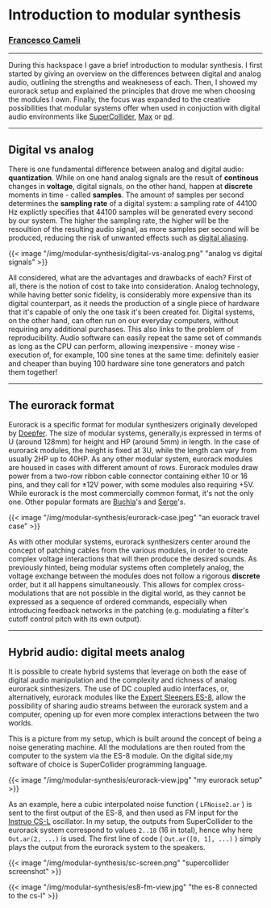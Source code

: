 # Introduction to modular synthesis

### [Francesco Cameli](https://github.com/vitreo12)

---

During this hackspace I gave a brief introduction to modular synthesis. 
I first started by giving an overview on the differences between digital and analog audio, outlining the strengths and weaknesess of each. Then, I showed my eurorack setup and explained the principles that drove me when choosing the modules I own. Finally, the focus was expanded to the creative possibilities that modular systems offer when used in conjuction with digital audio environments like [SuperCollider](https://supercollider.github.io/), [Max](https://cycling74.com/) or [pd](https://puredata.info/).

---

## Digital vs analog
 
There is one fundamental difference between analog and digital audio: **quantization**. While on one hand analog signals are the result of **continous** changes in **voltage**, digital signals, on the other hand, happen at **discrete** moments in time - called **samples**. The amount of samples per second determines the **sampling rate** of a digital system: a sampling rate of 44100 Hz explictly specifies that 44100 samples will be generated every second by our system. The higher the sampling rate, the higher will be the resoultion of the resulting audio signal, as more samples per second will be produced, reducing the risk of unwanted effects such as [digital aliasing](https://en.wikipedia.org/wiki/Nyquist_frequency).

{{< image "/img/modular-synthesis/digital-vs-analog.png" "analog vs digital signals" >}}

All considered, what are the advantages and drawbacks of each? First of all, there is the notion of cost to take into consideration. Analog technology, while having better sonic fidelity, is considerably more expensive than its digital counterpart, as it needs the production of a single piece of hardware that it's capable of only the one task it's been created for. Digital systems, on the other hand, can often run on our everyday computers, without requiring any additional purchases. This also links to the problem of reproducibility. Audio software can easily repeat the same set of commands as long as the CPU can perform, allowing inexpensive - money wise - execution of, for example, 100 sine tones at the same time: definitely easier and cheaper than buying 100 hardware sine tone generators and patch them together!

---

## The eurorack format

Eurorack is a specific format for modular synthesizers originally developed by [Doepfer](http://www.doepfer.de/home.htm). The size of modular systems, generally,is expressed in terms of U (around 128mm) for height and HP (around 5mm) in length. In the case of eurorack modules, the height is fixed at 3U, while the length can vary from usually 2HP up to 40HP. As any other modular system, eurorack modules are housed in cases with different amount of rows. Eurorack modules draw power from a two-row ribbon cable connector containing either 10 or 16 pins, and they call for ±12V power, with some modules also requiring +5V. While eurorack is the most commercially common format, it's not the only one. Other popular formats are [Buchla](https://buchla.com/modular-systems/)'s and [Serge](https://randomsource.net/serge)'s.

{{< image "/img/modular-synthesis/eurorack-case.jpeg" "an euorack travel case" >}}

As with other modular systems, eurorack synthesizers center around the concept of patching cables from the various modules, in order to create complex voltage interactions that will then produce the desired sounds. As previously hinted, being modular systems often completely analog, the voltage exchange between the modules does not follow a rigorous **discrete** order, but it all happens simultaneously. This allows for complex cross-modulations that are not possible in the digital world, as they cannot be expressed as a sequence of ordered commands, especially when introducing feedback networks in the patching (e.g. modulating a filter's cutoff control pitch with its own output).

---

## Hybrid audio: digital meets analog

It is possible to create hybrid systems that leverage on both the ease of digital audio manipulation and the complexity and richness of analog eurorack sinthesizers. The use of DC coupled audio interfaces, or, alternatively, eurorack modules like the [Expert Sleepers ES-8](https://www.expert-sleepers.co.uk/es8.html), allow the possibility of sharing audio streams between the eurorack system and a computer, opening up for even more complex interactions between the two worlds.

This is a picture from my setup, which is built around the concept of being a noise generating machine. All the modulations are then routed from the computer to the system via the ES-8 module. On the digital side,my software of choice is SuperCollider programming language.

{{< image "/img/modular-synthesis/eurorack-view.jpg" "my eurorack setup" >}}

As an example, here a cubic interpolated noise function ( `LFNoise2.ar` ) is sent to the first output of the ES-8, and then used as FM input for the [Instruo CS-L](https://www.instruomodular.com/product/csl/) oscillator. In my setup, the outputs from SuperCollider to the eurorack system correspond to values `2..18` (16 in total), hence why here `Out.ar(2, ...)` is used. The first line of code ( `Out.ar([0, 1], ...)` ) simply plays the output from the eurorack system to the speakers. 

{{< image "/img/modular-synthesis/sc-screen.png" "supercollider screenshot" >}}

{{< image "/img/modular-synthesis/es8-fm-view.jpg" "the es-8 connected to the cs-l" >}}